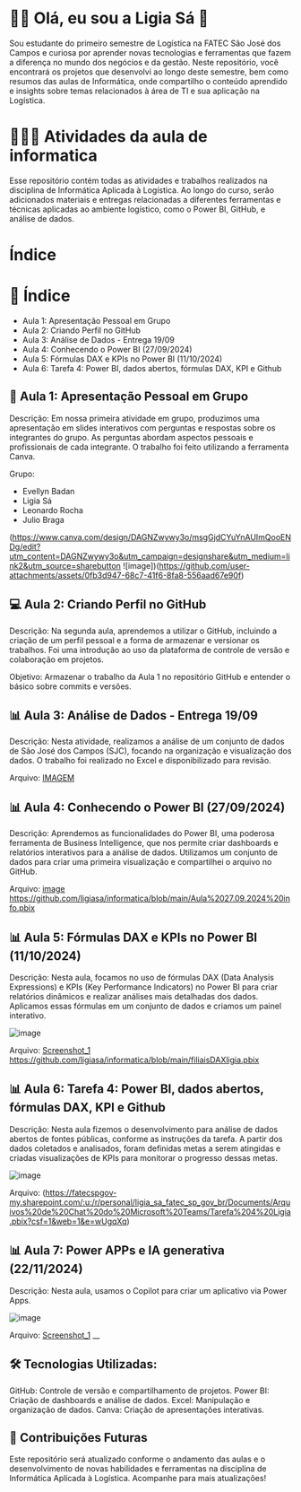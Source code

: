 # 💁‍♀️ Olá, eu sou a Ligia Sá 👋
Sou estudante do primeiro semestre de Logística na FATEC São José dos Campos e curiosa por aprender novas tecnologias e ferramentas que fazem a diferença no mundo dos negócios e da gestão. Neste repositório, você encontrará os projetos que desenvolvi ao longo deste semestre, bem como resumos das aulas de Informática, onde compartilho o conteúdo aprendido e insights sobre temas relacionados à área de TI e sua aplicação na Logística.

# 👨🏼‍💻 Atividades da aula de informatica

Esse repositório contém todas as atividades e trabalhos realizados na disciplina de Informática Aplicada à Logística. Ao longo do curso, serão adicionados materiais e entregas relacionadas a diferentes ferramentas e técnicas aplicadas ao ambiente logístico, como o Power BI, GitHub, e análise de dados.

# Índice

# 📑 Índice

* Aula 1: Apresentação Pessoal em Grupo
* Aula 2: Criando Perfil no GitHub
* Aula 3: Análise de Dados - Entrega 19/09
* Aula 4: Conhecendo o Power BI (27/09/2024)
* Aula 5: Fórmulas DAX e KPIs no Power BI (11/10/2024)
* Aula 6: Tarefa 4: Power BI, dados abertos, fórmulas DAX, KPI e Github

## 🎤 Aula 1: Apresentação Pessoal em Grupo

Descrição:
Em nossa primeira atividade em grupo, produzimos uma apresentação em slides interativos com perguntas e respostas sobre os integrantes do grupo. As perguntas abordam aspectos pessoais e profissionais de cada integrante. O trabalho foi feito utilizando a ferramenta Canva.

Grupo:
* Evellyn Badan
* Ligia Sá
* Leonardo Rocha
* Julio Braga
  
(https://www.canva.com/design/DAGNZwywy3o/msgGjdCYuYnAUImQooENDg/edit?utm_content=DAGNZwywy3o&utm_campaign=designshare&utm_medium=link2&utm_source=sharebutton
![image])(https://github.com/user-attachments/assets/0fb3d947-68c7-41f6-8fa8-556aad67e90f)

## 💻 Aula 2: Criando Perfil no GitHub

Descrição:
Na segunda aula, aprendemos a utilizar o GitHub, incluindo a criação de um perfil pessoal e a forma de armazenar e versionar os trabalhos. Foi uma introdução ao uso da plataforma de controle de versão e colaboração em projetos.

Objetivo:
Armazenar o trabalho da Aula 1 no repositório GitHub e entender o básico sobre commits e versões.

## 📊 Aula 3: Análise de Dados - Entrega 19/09

Descrição:
Nesta atividade, realizamos a análise de um conjunto de dados de São José dos Campos (SJC), focando na organização e visualização dos dados. O trabalho foi realizado no Excel e disponibilizado para revisão.

Arquivo:
[IMAGEM](https://github.com/ligiasa/informatica/blob/main/an%C3%A1lise%20de%20dados%20sjc.xlsx)

## 📊 Aula 4: Conhecendo o Power BI (27/09/2024)

Descrição:
Aprendemos as funcionalidades do Power BI, uma poderosa ferramenta de Business Intelligence, que nos permite criar dashboards e relatórios interativos para a análise de dados. Utilizamos um conjunto de dados para criar uma primeira visualização e compartilhei o arquivo no GitHub.

Arquivo:
[image](https://github.com/user-attachments/assets/574a7030-fef8-4529-a18b-cbca805e344e)
https://github.com/ligiasa/informatica/blob/main/Aula%2027.09.2024%20info.pbix

## 📊 Aula 5: Fórmulas DAX e KPIs no Power BI (11/10/2024)

Descrição:
Nesta aula, focamos no uso de fórmulas DAX (Data Analysis Expressions) e KPIs (Key Performance Indicators) no Power BI para criar relatórios dinâmicos e realizar análises mais detalhadas dos dados. Aplicamos essas fórmulas em um conjunto de dados e criamos um painel interativo.

![image](https://github.com/user-attachments/assets/ebc1f08f-98b3-4e01-a892-d3070fd2cbfd)


Arquivo:
[Screenshot_1](https://github.com/user-attachments/assets/a85861a0-69fd-4394-91a2-ba87d55896b9)
https://github.com/ligiasa/informatica/blob/main/filiaisDAXligia.pbix

## 📊 Aula 6: Tarefa 4: Power BI, dados abertos, fórmulas DAX, KPI e Github

Descrição:
Nesta aula fizemos o desenvolvimento para análise de dados abertos de fontes públicas, conforme as instruções da tarefa. A partir dos dados coletados e analisados, foram definidas metas a serem atingidas e criadas visualizações de KPIs para monitorar o progresso dessas metas.

![image](https://github.com/user-attachments/assets/846deb8d-a66b-42d0-b443-92d6e5aea4be)


Arquivo:
(https://fatecspgov-my.sharepoint.com/:u:/r/personal/ligia_sa_fatec_sp_gov_br/Documents/Arquivos%20de%20Chat%20do%20Microsoft%20Teams/Tarefa%204%20Ligia.pbix?csf=1&web=1&e=wUgqXq)

## 📊 Aula 7: Power APPs e IA generativa (22/11/2024)

Descrição:
Nesta aula, usamos o Copilot para criar um aplicativo via Power Apps.

![image](https://github.com/user-attachments/assets/e1357c6c-97f7-4d28-b454-453bac854cdb)



Arquivo:
[Screenshot_1](https://github.com/user-attachments/assets/a85861a0-69fd-4394-91a2-ba87d55896b9)
__

## 🛠️ Tecnologias Utilizadas:

GitHub: Controle de versão e compartilhamento de projetos.
Power BI: Criação de dashboards e análise de dados.
Excel: Manipulação e organização de dados.
Canva: Criação de apresentações interativas.

## 🚀 Contribuições Futuras

Este repositório será atualizado conforme o andamento das aulas e o desenvolvimento de novas habilidades e ferramentas na disciplina de Informática Aplicada à Logística. Acompanhe para mais atualizações!


